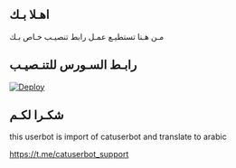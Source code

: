 ## اهـلا بـك
مـن هـنا تستطيـع عمـل رابط تنصيـب خـاص بـك

## رابـط السـورس للتنـصيـب

[![Deploy](https://www.herokucdn.com/deploy/button.svg)](https://heroku.com/deploy?template=https://github.com/mohamedsafwat00/jmthon)

## شكـرا لكـم 


this userbot is import of catuserbot and translate to arabic

https://t.me/catuserbot_support
